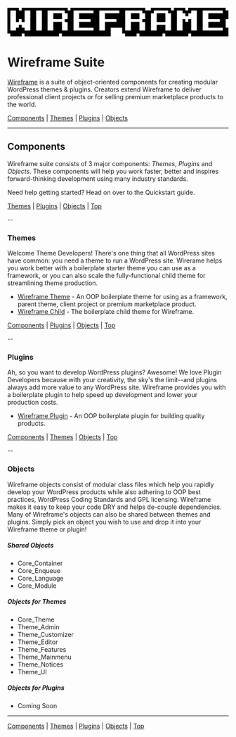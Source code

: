 ![Wireframe logo](wireframe-branding/mixatheme-wireframe-logo-fill.gif)

# Wireframe Suite

[Wireframe](https://github.com/mixatheme/Wireframe) is a suite of object-oriented components for creating modular WordPress themes & plugins. Creators extend Wireframe to deliver professional client projects or for selling premium marketplace products to the world.

[Components](https://github.com/mixatheme/Wireframe#components) | 
[Themes](https://github.com/mixatheme/Wireframe#themes) | [Plugins](https://github.com/mixatheme/Wireframe#plugins) | [Objects](https://github.com/mixatheme/Wireframe#objects)

---

## Components

Wireframe suite consists of 3 major components: *Themes*, *Plugins* and *Objects*. These components will help you work faster, better and inspires forward-thinking development using many industry standards.

Need help getting started? Head on over to the Quickstart guide.

[Themes](https://github.com/mixatheme/Wireframe#themes) | [Plugins](https://github.com/mixatheme/Wireframe#plugins) | [Objects](https://github.com/mixatheme/Wireframe#objects) | [Top](https://github.com/mixatheme/Wireframe#wireframe-suite)

--

### Themes

Welcome Theme Developers! There's one thing that all WordPress sites have common: you need a theme to run a WordPress site. Wirerame helps you work better with a boilerplate starter theme you can use as a framework, or you can also scale the fully-functional child theme for streamlining theme production.

* [Wireframe Theme](https://github.com/mixatheme/wireframe-theme) - An OOP boilerplate theme for using as a framework, parent theme, client project or premium marketplace product.
* [Wireframe Child](https://github.com/mixatheme/wireframe-child) - The boilerplate child theme for Wireframe.

[Components](https://github.com/mixatheme/Wireframe#components) | 
[Plugins](https://github.com/mixatheme/Wireframe#plugins) | [Objects](https://github.com/mixatheme/Wireframe#objects) | [Top](https://github.com/mixatheme/Wireframe#wireframe-suite)

--

### Plugins

Ah, so you want to develop WordPress plugins? Awesome! We love Plugin Developers because with your creativity, the sky's the limit--and plugins always add more value to any WordPress site. Wireframe provides you with a boilerplate plugin to help speed up development and lower your production costs.

* [Wireframe Plugin](https://github.com/mixatheme/wp-wireframe-plugin) - An OOP boilerplate plugin for building quality products.

[Components](https://github.com/mixatheme/Wireframe#components) | 
[Themes](https://github.com/mixatheme/Wireframe#themes) | [Objects](https://github.com/mixatheme/Wireframe#objects) | [Top](https://github.com/mixatheme/Wireframe#wireframe-suite)

--

### Objects

Wireframe objects consist of modular class files which help you rapidly develop your WordPress products while also adhering to OOP best practices, WordPress Coding Standards and GPL licensing. Wireframe makes it easy to keep your code DRY and helps de-couple dependencies. Many of Wireframe's objects can also be shared between themes and plugins. Simply pick an object you wish to use and drop it into your Wireframe theme or plugin!

##### Shared Objects

* Core_Container
* Core_Enqueue
* Core_Language
* Core_Module

##### Objects for Themes

* Core_Theme
* Theme_Admin
* Theme_Customizer
* Theme_Editor
* Theme_Features
* Theme_Mainmenu
* Theme_Notices
* Theme_UI

##### Objects for Plugins

* Coming Soon

---

[Components](https://github.com/mixatheme/Wireframe#components) | 
[Themes](https://github.com/mixatheme/Wireframe#themes) | [Plugins](https://github.com/mixatheme/Wireframe#plugins) | [Objects](https://github.com/mixatheme/Wireframe#objects) | [Top](https://github.com/mixatheme/Wireframe#wireframe-suite)
